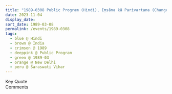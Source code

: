 ```yaml
---
title: "1989-0308 Public Program (Hindi), Iṃsāna kā Parivartana (Change of Human), Saraswati Vihar, New Delhi, India"
date: 2023-11-04
display_date: 
sort_date: 1989-03-08
permalink: /events/1989-0308
tags:
  - blue @ Hindi
  - brown @ India
  - crimson @ 1989
  - deeppink @ Public Program
  - green @ 1989-03
  - orange @ New Delhi
  - peru @ Saraswati Vihar
---
```


<wave-list>
  <list-title color="green" width="75">Key Quote</list-title>
  <list-item color="BlanchedAlmond"  width="200"></list-item>
  <list-item color="Lavender"></list-item>
  <list-item color="BlanchedAlmond"></list-item>
</wave-list>

<br>

<wave-list>
  <list-title color="green" width="75">Comments</list-title>
  <list-item color="BlanchedAlmond"  width="200"></list-item>
  <list-item color="Lavender"></list-item>
  <list-item color="BlanchedAlmond"></list-item>
</wave-list>
